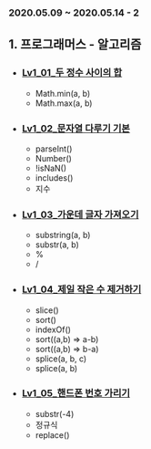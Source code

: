 <h3>2020.05.09 ~ 2020.05.14 - 2</h3>

<h2> 1. 프로그래머스 - 알고리즘 </h2>

- <h3> <a href="https://github.com/EunJaePark/algorithm/blob/master/Lv1_01_%EB%91%90%20%EC%A0%95%EC%88%98%20%EC%82%AC%EC%9D%B4%EC%9D%98%20%ED%95%A9.html">Lv1_01_두 정수 사이의 합</a></h3>

  - Math.min(a, b)
  - Math.max(a, b)



- <h3> <a href="https://github.com/EunJaePark/algorithm/blob/master/Lv1_02_%EB%AC%B8%EC%9E%90%EC%97%B4%20%EB%8B%A4%EB%A3%A8%EA%B8%B0%20%EA%B8%B0%EB%B3%B8.html">Lv1_02_문자열 다루기 기본</a></h3>

  - parseInt()
  - Number()
  - !isNaN()
  - includes()
  - 지수



- <h3> <a href="https://github.com/EunJaePark/algorithm/blob/master/Lv1_03_%EA%B0%80%EC%9A%B4%EB%8D%B0%20%EA%B8%80%EC%9E%90%20%EA%B0%80%EC%A0%B8%EC%98%A4%EA%B8%B0.html">Lv1_03_가운데 글자 가져오기</a></h3>

  - substring(a, b)
  - substr(a, b)
  - %
  - /



- <h3> <a href="https://github.com/EunJaePark/algorithm/blob/master/Lv1_04_%EC%A0%9C%EC%9D%BC%20%EC%9E%91%EC%9D%80%20%EC%88%98%20%EC%A0%9C%EA%B1%B0%ED%95%98%EA%B8%B0.html">Lv1_04_제일 작은 수 제거하기</a></h3>

  - slice()
  - sort()
  - indexOf()
  - sort((a,b) => a-b) 
  - sort((a,b) => b-a)
  - splice(a, b, c) 
  - splice(a, b) 



- <h3> <a href="https://github.com/EunJaePark/algorithm/blob/master/Lv1_05_%ED%95%B8%EB%93%9C%ED%8F%B0%20%EB%B2%88%ED%98%B8%20%EA%B0%80%EB%A6%AC%EA%B8%B0.html">Lv1_05_핸드폰 번호 가리기</a></h3>

  - substr(-4)
  - 정규식
  - replace()







